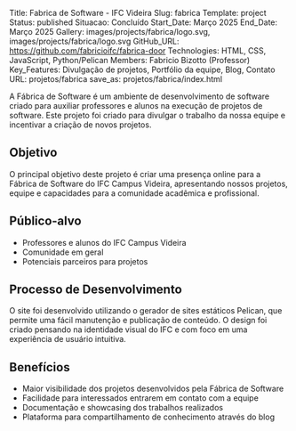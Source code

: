 Title: Fabrica de Software - IFC Videira
Slug: fabrica
Template: project
Status: published
Situacao: Concluído
Start_Date: Março 2025
End_Date: Março 2025
Gallery: images/projects/fabrica/logo.svg, images/projects/fabrica/logo.svg
GitHub_URL: https://github.com/fabricioifc/fabrica-door
Technologies: HTML, CSS, JavaScript, Python/Pelican
Members: Fabricio Bizotto (Professor)
Key_Features: Divulgação de projetos, Portfólio da equipe, Blog, Contato
URL: projetos/fabrica
save_as: projetos/fabrica/index.html

<!-- # Fabrica de Software - IFC Videira -->

A Fábrica de Software é um ambiente de desenvolvimento de software criado para auxiliar professores e alunos na execução de projetos de software. Este projeto foi criado para divulgar o trabalho da nossa equipe e incentivar a criação de novos projetos.

## Objetivo

O principal objetivo deste projeto é criar uma presença online para a Fábrica de Software do IFC Campus Videira, apresentando nossos projetos, equipe e capacidades para a comunidade acadêmica e profissional.

## Público-alvo

- Professores e alunos do IFC Campus Videira
- Comunidade em geral
- Potenciais parceiros para projetos

## Processo de Desenvolvimento

O site foi desenvolvido utilizando o gerador de sites estáticos Pelican, que permite uma fácil manutenção e publicação de conteúdo. O design foi criado pensando na identidade visual do IFC e com foco em uma experiência de usuário intuitiva.

## Benefícios

- Maior visibilidade dos projetos desenvolvidos pela Fábrica de Software
- Facilidade para interessados entrarem em contato com a equipe
- Documentação e showcasing dos trabalhos realizados
- Plataforma para compartilhamento de conhecimento através do blog
